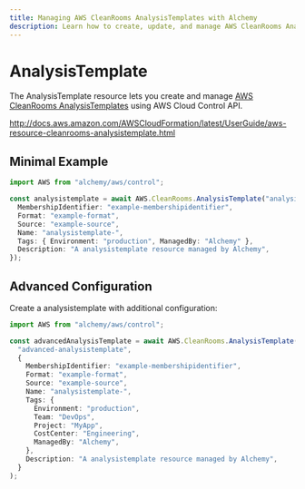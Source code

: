 ```yaml
---
title: Managing AWS CleanRooms AnalysisTemplates with Alchemy
description: Learn how to create, update, and manage AWS CleanRooms AnalysisTemplates using Alchemy Cloud Control.
---
```


# AnalysisTemplate

The AnalysisTemplate resource lets you create and manage [AWS CleanRooms AnalysisTemplates](https://docs.aws.amazon.com/cleanrooms/latest/userguide/) using AWS Cloud Control API.

http://docs.aws.amazon.com/AWSCloudFormation/latest/UserGuide/aws-resource-cleanrooms-analysistemplate.html

## Minimal Example

```ts
import AWS from "alchemy/aws/control";

const analysistemplate = await AWS.CleanRooms.AnalysisTemplate("analysistemplate-example", {
  MembershipIdentifier: "example-membershipidentifier",
  Format: "example-format",
  Source: "example-source",
  Name: "analysistemplate-",
  Tags: { Environment: "production", ManagedBy: "Alchemy" },
  Description: "A analysistemplate resource managed by Alchemy",
});
```

## Advanced Configuration

Create a analysistemplate with additional configuration:

```ts
import AWS from "alchemy/aws/control";

const advancedAnalysisTemplate = await AWS.CleanRooms.AnalysisTemplate(
  "advanced-analysistemplate",
  {
    MembershipIdentifier: "example-membershipidentifier",
    Format: "example-format",
    Source: "example-source",
    Name: "analysistemplate-",
    Tags: {
      Environment: "production",
      Team: "DevOps",
      Project: "MyApp",
      CostCenter: "Engineering",
      ManagedBy: "Alchemy",
    },
    Description: "A analysistemplate resource managed by Alchemy",
  }
);
```


